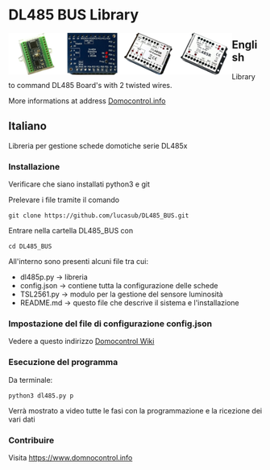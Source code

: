 DL485 BUS Library
=================

<div>
    <img src="document/image/DL485P.png" width="22%" style="float:left;" />
    <img src="document/image/DL485M.png" width="22%" style="float:left;" />
    <img src="document/image/DL485B.png" width="22%" style="float:left;" />
    <img src="document/image/DL485R.png" width="22%" style="float:left;" />
</div>

## English

Library to command DL485 Board's with 2 twisted wires.

More informations at address <a href="https://www.domocontrol.info">Domocontrol.info</a>


## Italiano

Libreria per gestione schede domotiche serie DL485x

### Installazione

Verificare che siano installati python3 e git

Prelevare i file tramite il comando

```
git clone https://github.com/lucasub/DL485_BUS.git
```

Entrare nella cartella DL485_BUS con

```
cd DL485_BUS
```

All'interno sono presenti alcuni file tra cui:
- dl485p.py -> libreria
- config.json -> contiene tutta la configurazione delle schede
- TSL2561.py -> modulo per la gestione del sensore luminosità
- README.md -> questo file che descrive il sistema e l'installazione

### Impostazione del file di configurazione config.json

Vedere a questo indirizzo <a href="https://www.domocontrol.info/wiki">Domocontrol Wiki</a>

### Esecuzione del programma

Da terminale:

```
python3 dl485.py p
```

Verrà mostrato a video tutte le fasi con la programmazione e la ricezione dei vari dati


### Contribuire

Visita https://www.domnocontrol.info
